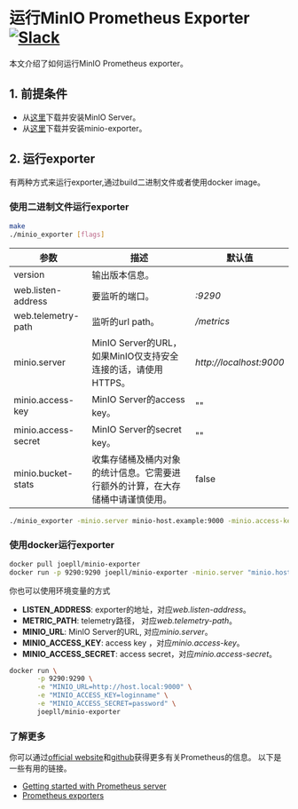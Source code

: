 # 运行MinIO Prometheus Exporter [![Slack](https://slack.min.io/slack?type=svg)](https://slack.min.io)

本文介绍了如何运行MinIO Prometheus exporter。


## 1. 前提条件

* 从[这里](https://docs.min.io/docs/minio-quickstart-guide)下载并安装MinIO Server。
* 从[这里](https://github.com/joe-pll/minio-exporter)下载并安装minio-exporter。

## 2. 运行exporter

有两种方式来运行exporter,通过build二进制文件或者使用docker image。

### 使用二进制文件运行exporter
```bash
make
./minio_exporter [flags]
```

| 参数 | 描述 | 默认值 |
| ---- | ------------| ------- |
| version | 输出版本信息。 | |
| web.listen-address | 要监听的端口。 | *:9290* |
| web.telemetry-path | 监听的url path。 | */metrics* |
| minio.server | MinIO Server的URL，如果MinIO仅支持安全连接的话，请使用HTTPS。 | *http://localhost:9000* |
| minio.access-key | MinIO Server的access key。 | "" |
| minio.access-secret | MinIO Server的secret key。 | "" |
| minio.bucket-stats | 收集存储桶及桶内对象的统计信息。它需要进行额外的计算，在大存储桶中请谨慎使用。 | false |

```bash
./minio_exporter -minio.server minio-host.example:9000 -minio.access-key "login_name" -minio.access-secret "login_password"
```

### 使用docker运行exporter

```bash
docker pull joepll/minio-exporter
docker run -p 9290:9290 joepll/minio-exporter -minio.server "minio.host:9000" -minio.access-key "login_name" -minio.access-secret "login_secret"
```

你也可以使用环境变量的方式
* **LISTEN_ADDRESS**: exporter的地址，对应*web.listen-address*。
* **METRIC_PATH**: telemetry路径， 对应*web.telemetry-path*。
* **MINIO_URL**: MinIO Server的URL, 对应*minio.server*。
* **MINIO_ACCESS_KEY**: access key ，对应*minio.access-key*。
* **MINIO_ACCESS_SECRET**: access secret，对应*minio.access-secret*。


```bash
docker run \
       -p 9290:9290 \
       -e "MINIO_URL=http://host.local:9000" \
       -e "MINIO_ACCESS_KEY=loginname" \
       -e "MINIO_ACCESS_SECRET=password" \
       joepll/minio-exporter
```

### 了解更多

你可以通过[official website](https://prometheus.io)和[github](https://github.com/prometheus)获得更多有关Prometheus的信息。
以下是一些有用的链接。  

* [Getting started with Prometheus server](https://prometheus.io/docs/prometheus/latest/getting_started/)
* [Prometheus exporters](https://prometheus.io/docs/instrumenting/exporters/)
